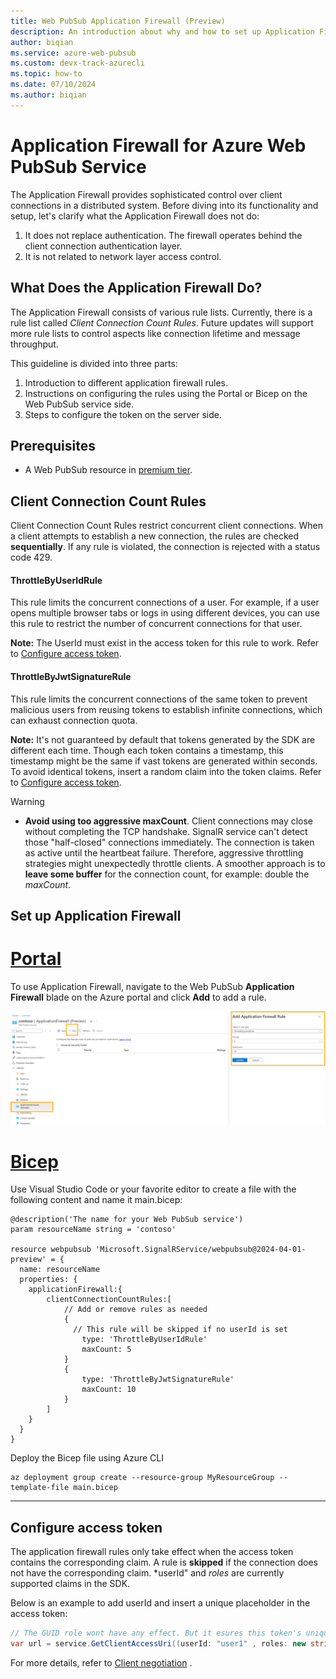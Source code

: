 ```yaml
---
title: Web PubSub Application Firewall (Preview)
description: An introduction about why and how to set up Application Firewall for Azure Web PubSub service
author: biqian
ms.service: azure-web-pubsub
ms.custom: devx-track-azurecli
ms.topic: how-to
ms.date: 07/10/2024
ms.author: biqian
---
```

# Application Firewall for Azure Web PubSub Service

The Application Firewall provides sophisticated control over client connections in a distributed system. Before diving into its functionality and setup, let's clarify what the Application Firewall does not do:

1. It does not replace authentication. The firewall operates behind the client connection authentication layer.
2. It is not related to network layer access control.

## What Does the Application Firewall Do?

The Application Firewall consists of various rule lists. Currently, there is a rule list called *Client Connection Count Rules*. Future updates will support more rule lists to control aspects like connection lifetime and message throughput.

This guideline is divided into three parts:
1. Introduction to different application firewall rules.
2. Instructions on configuring the rules using the Portal or Bicep on the Web PubSub service side.
3. Steps to configure the token on the server side.

## Prerequisites
* A Web PubSub resource in [premium tier](https://azure.microsoft.com/pricing/details/web-pubsub/).

## Client Connection Count Rules
Client Connection Count Rules restrict concurrent client connections. When a client attempts to establish a new connection, the rules are checked **sequentially**. If any rule is violated, the connection is rejected with a status code 429.

   #### ThrottleByUserIdRule
   This rule limits the concurrent connections of a user. For example, if a user opens multiple browser tabs or logs in using different devices, you can use this rule to restrict the number of concurrent connections for that user.

   **Note:** The UserId must exist in the access token for this rule to work. Refer to [Configure access token](#configure-access-token).

   
   #### ThrottleByJwtSignatureRule
   This rule limits the concurrent connections of the same token to prevent malicious users from reusing tokens to establish infinite connections, which can exhaust connection quota.

   **Note:** It's not guaranteed by default that tokens generated by the SDK are different each time. Though each token contains a timestamp, this timestamp might be the same if vast tokens are generated within seconds. To avoid identical tokens, insert a random claim into the token claims.  Refer to [Configure access token](#configure-access-token).


> [!WARNING]
> * **Avoid using too aggressive maxCount**. Client connections may close without completing the TCP handshake. SignalR service can't detect those "half-closed" connections immediately. The connection is taken as active until the heartbeat failure. Therefore, aggressive throttling strategies might unexpectedly throttle clients. A smoother approach is to **leave some buffer** for the connection count, for example: double the *maxCount*.



## Set up Application Firewall 

# [Portal](#tab/Portal)
To use Application Firewall, navigate to the Web PubSub **Application Firewall** blade on the Azure portal and click **Add** to add a rule. 

![Screenshot of adding application firewall rules for Azure Web PubSub on Portal.](./media/howto-config-application-firewall/add-application-firewall-rule.png "Add rule")

# [Bicep](#tab/Bicep)

Use Visual Studio Code or your favorite editor to create a file with the following content and name it main.bicep:

```bicep
@description('The name for your Web PubSub service')
param resourceName string = 'contoso'

resource webpubsub 'Microsoft.SignalRService/webpubsub@2024-04-01-preview' = {
  name: resourceName
  properties: {
    applicationFirewall:{
        clientConnectionCountRules:[
            // Add or remove rules as needed
            {
              // This rule will be skipped if no userId is set
                type: 'ThrottleByUserIdRule'
                maxCount: 5
            }
            {
                type: 'ThrottleByJwtSignatureRule'
                maxCount: 10
            }
        ]
    }
  }
}

```

Deploy the Bicep file using Azure CLI 
   ```azurecli
   az deployment group create --resource-group MyResourceGroup --template-file main.bicep
   ```

----



## Configure access token

The application firewall rules only take effect when the access token contains the corresponding claim. A rule is **skipped** if the connection does not have the corresponding claim. *userId" and *roles* are currently supported claims in the SDK.

Below is an example to add userId and insert a unique placeholder in the access token:

```cs
// The GUID role wont have any effect. But it esures this token's uniqueness when using rule ThrottleByJwtSignatureRule.
var url = service.GetClientAccessUri((userId: "user1" , roles: new string[] {  "webpubsub.joinLeaveGroup.group1", Guid.NewGuid().ToString()});
```

For more details, refer to [Client negotiation](howto-generate-client-access-url.md#generate-from-service-sdk) .  





